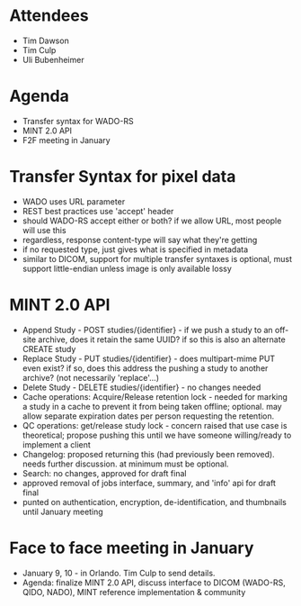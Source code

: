 # Attendees #
  * Tim Dawson
  * Tim Culp
  * Uli Bubenheimer

# Agenda #
  * Transfer syntax for WADO-RS
  * MINT 2.0 API
  * F2F meeting in January

# Transfer Syntax for pixel data #
  * WADO uses URL parameter
  * REST best practices use 'accept' header
  * should WADO-RS accept either or both? if we allow URL, most people will use this
  * regardless, response content-type will say what they're getting
  * if no requested type, just gives what is specified in metadata
  * similar to DICOM, support for multiple transfer syntaxes is optional, must support little-endian unless image is only available lossy

# MINT 2.0 API #
  * Append Study - POST studies/{identifier} - if we push a study to an off-site archive, does it retain the same UUID? if so this is also an alternate CREATE study
  * Replace Study - PUT studies/{identifier} - does multipart-mime PUT even exist? if so, does this address the pushing a study to another archive? (not necessarily 'replace'...)
  * Delete Study - DELETE studies/{identifier} - no changes needed
  * Cache operations: Acquire/Release retention lock - needed for marking a study in a cache to prevent it from being taken offline; optional. may allow separate expiration dates per person requesting the retention.
  * QC operations: get/release study lock - concern raised that use case is theoretical; propose pushing this until we have someone willing/ready to implement a client
  * Changelog: proposed returning this (had previously been removed). needs further discussion. at minimum must be optional.
  * Search: no changes, approved for draft final
  * approved removal of jobs interface, summary, and 'info' api for draft final
  * punted on authentication, encryption, de-identification, and thumbnails until January meeting

# Face to face meeting in January #
  * January 9, 10 - in Orlando. Tim Culp to send details.
  * Agenda: finalize MINT 2.0 API, discuss interface to DICOM (WADO-RS, QIDO, NADO), MINT reference implementation & community